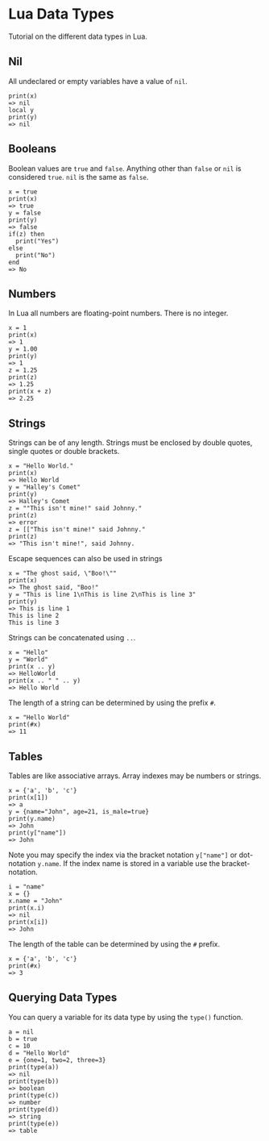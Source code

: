 Lua Data Types
==============

Tutorial on the different data types in Lua.

Nil
---

All undeclared or empty variables have a value of `nil`. 

    print(x) 
    => nil
    local y
    print(y) 
    => nil
  
Booleans
--------

Boolean values are `true` and `false`. Anything other than `false` or `nil` is considered `true`. `nil` is the same as `false`.

    x = true
    print(x) 
    => true
    y = false
    print(y) 
    => false
    if(z) then
      print("Yes")
    else
      print("No")
    end
    => No
    
Numbers
-------

In Lua all numbers are floating-point numbers. There is no integer.

    x = 1
    print(x) 
    => 1
    y = 1.00
    print(y) 
    => 1
    z = 1.25
    print(z) 
    => 1.25
    print(x + z) 
    => 2.25

Strings
-------

Strings can be of any length. Strings must be enclosed by double quotes, single quotes or double brackets.

    x = "Hello World."
    print(x) 
    => Hello World
    y = "Halley's Comet"
    print(y) 
    => Halley's Comet
    z = ""This isn't mine!" said Johnny."
    print(z) 
    => error
    z = [["This isn't mine!" said Johnny."
    print(z) 
    => "This isn't mine!", said Johnny.
    
Escape sequences can also be used in strings

    x = "The ghost said, \"Boo!\""
    print(x) 
    => The ghost said, "Boo!"
    y = "This is line 1\nThis is line 2\nThis is line 3"
    print(y) 
    => This is line 1
    This is line 2
    This is line 3
    
Strings can be concatenated using `..`.

    x = "Hello"
    y = "World"
    print(x .. y) 
    => HelloWorld
    print(x .. " " .. y) 
    => Hello World
    
The length of a string can be determined by using the prefix `#`.

    x = "Hello World"
    print(#x)
    => 11
    
Tables
------

Tables are like associative arrays. Array indexes may be numbers or strings.

    x = {'a', 'b', 'c'}
    print(x[1])
    => a
    y = {name="John", age=21, is_male=true}
    print(y.name)
    => John
    print(y["name"])
    => John
    
Note you may specify the index via the bracket notation `y["name"]` or dot-notation `y.name`. If the index name is stored in a variable use the bracket-notation.

    i = "name"
    x = {}
    x.name = "John"
    print(x.i)
    => nil
    print(x[i])
    => John

The length of the table can be determined by using the `#` prefix.

    x = {'a', 'b', 'c'}
    print(#x)
    => 3
    
Querying Data Types
-------------------

You can query a variable for its data type by using the `type()` function.

    a = nil
    b = true
    c = 10
    d = "Hello World"
    e = {one=1, two=2, three=3}
    print(type(a))
    => nil
    print(type(b))
    => boolean
    print(type(c))
    => number
    print(type(d))
    => string
    print(type(e))
    => table